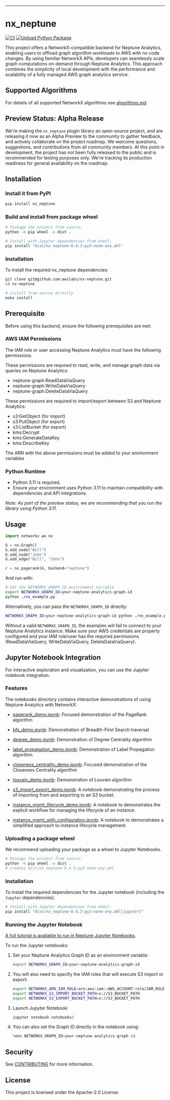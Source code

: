 
---
# nx_neptune

[![CI](https://github.com/awslabs/nx-neptune/actions/workflows/main.yml/badge.svg)](https://github.com/awslabs/nx-neptune/actions/workflows/main.yml)
[![Upload Python Package](https://github.com/awslabs/nx-neptune/actions/workflows/python-publish.yml/badge.svg)](https://github.com/awslabs/nx-neptune/actions/workflows/python-publish.yml)

This project offers a NetworkX-compatible backend for Neptune Analytics, enabling users to offload graph algorithm workloads to AWS with no code changes. By using familiar NetworkX APIs, developers can seamlessly scale graph computations on-demand through Neptune Analytics. This approach combines the simplicity of local development with the performance and scalability of a fully managed AWS graph analytics service.

## Supported Algorithms

For details of all supported NetworkX algorithms see [algorithms.md](https://github.com/awslabs/nx-neptune/blob/main/algorithms.md)

## Preview Status: Alpha Release

We're making the `nx_neptune` plugin library an open-source project, and are releasing it now as an Alpha Preview to the community to gather feedback, and actively collaborate on the project roadmap. We welcome questions, suggestions, and contributions from all community members. At this point in development, the project has not been fully released to the public and is recommended for testing purposes only.  We're tracking its production readiness for general availability on the roadmap.   

## Installation

### Install it from PyPI

```bash
pip install nx_neptune
```

### Build and install from package wheel

```bash
# Package the project from source:
python -m pip wheel -w dist .

# Install with Jupyter dependencies from wheel: 
pip install "dist/nx_neptune-0.4.3-py3-none-any.whl"
```

### Installation

To install the required nx_neptune dependencies:

```bash
git clone git@github.com:awslabs/nx-neptune.git
cd nx-neptune

# install from source directly
make install
```

## Prerequisite 
Before using this backend, ensure the following prerequisites are met:

### AWS IAM Permissions
The IAM role or user accessing Neptune Analytics must have the following permissions:

These permissions are required to read, write, and manage graph data via queries on Neptune Analytics:

 - neptune-graph:ReadDataViaQuery
 - neptune-graph:WriteDataViaQuery
 - neptune-graph:DeleteDataViaQuery

These permissions are required to import/export between S3 and Neptune Analytics: 

 - s3:GetObject (for import)
 - s3:PutObject (for export)
 - s3:ListBucket (for export)
 - kms:Decrypt
 - kms:GenerateDataKey
 - kms:DescribeKey

The ARN with the above permissions must be added to your environment variables

### Python Runtime
 - Python 3.11 is required.
 - Ensure your environment uses Python 3.11 to maintain compatibility with dependencies and API integrations.

_Note: As part of the preview status, we are recommending that you run the library using Python 3.11_. 

## Usage

```py
import networkx as nx

G = nx.Graph()
G.add_node("Bill")
G.add_node("John")
G.add_edge("Bill", "John")

r = nx.pagerank(G, backend="neptune")
```

And run with:

```bash
# Set the NETWORKX_GRAPH_ID environment variable
export NETWORKX_GRAPH_ID=your-neptune-analytics-graph-id
python ./nx_example.py
```

Alternatively, you can pass the `NETWORKX_GRAPH_ID` directly:

```bash
NETWORKX_GRAPH_ID=your-neptune-analytics-graph-id python ./nx_example.py
````

Without a valid `NETWORKX_GRAPH_ID`, the examples will fail to connect to your Neptune
Analytics instance. Make sure your AWS credentials are properly configured and
your IAM role/user has the required permissions (ReadDataViaQuery,
WriteDataViaQuery, DeleteDataViaQuery).

## Jupyter Notebook Integration

For interactive exploration and visualization, you can use the Jupyter notebook integration.

### Features

The notebooks directory contains interactive demonstrations of using Neptune Analytics with NetworkX:

- [pagerank_demo.ipynb](https://github.com/awslabs/nx-neptune/blob/main/notebooks/pagerank_demo.ipynb): Focused demonstration of the PageRank algorithm

- [bfs_demo.ipynb](https://github.com/awslabs/nx-neptune/blob/main/notebooks/bfs_demo.ipynb): Demonstration of Breadth-First Search traversal

- [degree_demo.ipynb](https://github.com/awslabs/nx-neptune/blob/main/notebooks/degree_demo.ipynb): Demonstration of Degree Centrality algorithm

- [label_propagation_demo.ipynb](https://github.com/awslabs/nx-neptune/blob/main/notebooks/label_propagation_demo.ipynb): Demonstration of Label Propagation algorithm

- [closeness_centrality_demo.ipynb](https://github.com/awslabs/nx-neptune/blob/main/notebooks/closeness_centrality_demo.ipynb): Focused demonstration of the Closeness Centrality algorithm

- [louvain_demo.ipynb](https://github.com/awslabs/nx-neptune/blob/main/notebooks/louvain_demo.ipynb): Demonstration of Louvain algorithm

- [s3_import_export_demo.ipynb](https://github.com/awslabs/nx-neptune/blob/main/notebooks/s3_import_export_demo.ipynb): A notebook demonstrating the process of importing from and exporting to an S3 bucket.

- [instance_mgmt_lifecycle_demo.ipynb](https://github.com/awslabs/nx-neptune/blob/main/notebooks/instance_mgmt_lifecycle_demo.ipynb): A notebook to demonstrates the explicit workflow for managing the lifecycle of an instance.   

- [instance_mgmt_with_configuration.ipynb](https://github.com/awslabs/nx-neptune/blob/main/notebooks/instance_mgmt_with_configuration.ipynb): A notebook to demonstrates a simplified approach to instance lifecycle management.   


### Uploading a package wheel

We recommend uploading your package as a wheel to Jupyter Notebooks. 

```bash
# Package the project from source:
python -m pip wheel -w dist .
# creates dist/nx_neptune-0.4.3-py3-none-any.whl
```

### Installation

To install the required dependencies for the Jupyter notebook (including the `Jupyter` dependencies):

```bash
# Install with Jupyter dependencies from wheel: 
pip install "dist/nx_neptune-0.4.3-py3-none-any.whl[jupyter]"
```

### Running the Jupyter Notebook

[A full tutorial is available to run in Neptune Jupyter Notebooks](https://github.com/awslabs/nx-neptune/blob/main/notebooks/README.md).

To run the Jupyter notebooks:

1. Set your Neptune Analytics Graph ID as an environment variable:
   ```bash
   export NETWORKX_GRAPH_ID=your-neptune-analytics-graph-id
   ```

2. You will also need to specify the IAM roles that will execute S3 import or export:

   ```bash
   export NETWORKX_ARN_IAM_ROLE=arn:aws:iam::AWS_ACCOUNT:role/IAM_ROLE_NAME
   export NETWORKX_S3_IMPORT_BUCKET_PATH=s://S3_BUCKET_PATH
   export NETWORKX_S3_EXPORT_BUCKET_PATH=s://S3_BUCKET_PATH
   ```

3. Launch Jupyter Notebook:
   ```bash
   jupyter notebook notebooks/
   ```

4. You can also set the Graph ID directly in the notebook using:
   ```python
   %env NETWORKX_GRAPH_ID=your-neptune-analytics-graph-id
   ```

## Security

See [CONTRIBUTING](https://github.com/awslabs/nx-neptune/blob/main/CONTRIBUTING.md#security-issue-notifications) for more information.

## License

This project is licensed under the Apache-2.0 License.

